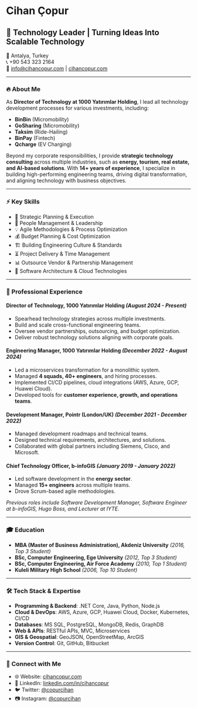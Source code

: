 # Cihan Çopur

## 🚀 Technology Leader | Turning Ideas Into Scalable Technology

📍 Antalya, Turkey  
📞 +90 543 323 2164  
📧 info@cihancopur.com | [cihancopur.com](https://cihancopur.com)  

---

### 🔥 About Me
As **Director of Technology at 1000 Yatırımlar Holding**, I lead all technology development processes for various investments, including:
- **BinBin** (Micromobility)
- **GoSharing** (Micromobility)
- **Taksim** (Ride-Hailing)
- **BinPay** (Fintech)
- **Qcharge** (EV Charging)

Beyond my corporate responsibilities, I provide **strategic technology consulting** across multiple industries, such as **energy, tourism, real estate, and AI-based solutions**. With **14+ years of experience**, I specialize in building high-performing engineering teams, driving digital transformation, and aligning technology with business objectives.

---

### ⚡ Key Skills
- 🚀 Strategic Planning & Execution
- 🎯 People Management & Leadership
- 💡 Agile Methodologies & Process Optimization
- 💰 Budget Planning & Cost Optimization
- 🏗️ Building Engineering Culture & Standards
- ⏳ Project Delivery & Time Management
- 📊 Outsource Vendor & Partnership Management
- 🔧 Software Architecture & Cloud Technologies

---

### 💼 Professional Experience
#### **Director of Technology, 1000 Yatırımlar Holding** *(August 2024 - Present)*
- Spearhead technology strategies across multiple investments.
- Build and scale cross-functional engineering teams.
- Oversee vendor partnerships, outsourcing, and budget optimization.
- Deliver robust technology solutions aligning with corporate goals.

#### **Engineering Manager, 1000 Yatırımlar Holding** *(December 2022 - August 2024)*
- Led a microservices transformation for a monolithic system.
- Managed **4 squads, 40+ engineers**, and hiring processes.
- Implemented CI/CD pipelines, cloud integrations (AWS, Azure, GCP, Huawei Cloud).
- Developed tools for **customer experience, growth, and operations teams**.

#### **Development Manager, Pointr (London/UK)** *(December 2021 - December 2022)*
- Managed development roadmaps and technical teams.
- Designed technical requirements, architectures, and solutions.
- Collaborated with global partners including Siemens, Cisco, and Microsoft.

#### **Chief Technology Officer, b-infoGIS** *(January 2019 - January 2022)*
- Led software development in the **energy sector**.
- Managed **15+ engineers** across multiple teams.
- Drove Scrum-based agile methodologies.

*Previous roles include Software Development Manager, Software Engineer at b-infoGIS, Hugo Boss, and Lecturer at IYTE.*

---

### 🎓 Education
- **MBA (Master of Business Administration), Akdeniz University** *(2016, Top 3 Student)*
- **BSc, Computer Engineering, Ege University** *(2012, Top 3 Student)*
- **BSc, Computer Engineering, Air Force Academy** *(2010, Top 1 Student)*
- **Kuleli Military High School** *(2006, Top 10 Student)*

---

### 🛠️ Tech Stack & Expertise
- **Programming & Backend**: .NET Core, Java, Python, Node.js
- **Cloud & DevOps**: AWS, Azure, GCP, Huawei Cloud, Docker, Kubernetes, CI/CD
- **Databases**: MS SQL, PostgreSQL, MongoDB, Redis, GraphDB
- **Web & APIs**: RESTful APIs, MVC, Microservices
- **GIS & Geospatial**: GeoJSON, OpenStreetMap, ArcGIS
- **Version Control**: Git, GitHub, Bitbucket

---

### 📌 Connect with Me
- 🌐 Website: [cihancopur.com](https://cihancopur.com)
- 🔗 LinkedIn: [linkedin.com/in/cihancopur](https://www.linkedin.com/in/cihancopur)
- 🐦 Twitter: [@copurcihan](https://twitter.com/copurcihan)
- 📷 Instagram: [@copurcihan](https://www.instagram.com/copurcihan/)
